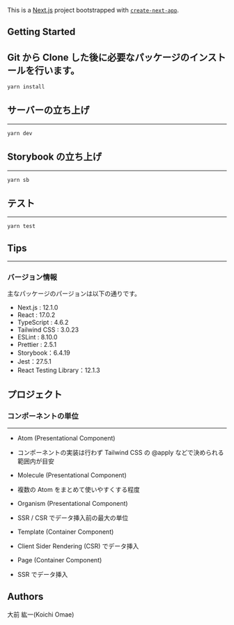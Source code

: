 This is a [Next.js](https://nextjs.org/) project bootstrapped with [`create-next-app`](https://github.com/vercel/next.js/tree/canary/packages/create-next-app).

## Getting Started

## Git から Clone した後に必要なパッケージのインストールを行います。

```bash
yarn install
```

## サーバーの立ち上げ

---

```bash
yarn dev
```

## Storybook の立ち上げ

---

```bash
yarn sb
```

## テスト

---

```bash
yarn test
```

## Tips

---

### バージョン情報

主なパッケージのパージョンは以下の通りです。

- Next.js : 12.1.0
- React : 17.0.2
- TypeScript : 4.6.2
- Tailwind CSS : 3.0.23
- ESLint : 8.10.0
- Prettier : 2.5.1
- Storybook：6.4.19
- Jest：27.5.1
- React Testing Library：12.1.3

## プロジェクト

### コンポーネントの単位

---

- Atom (Presentational Component)
- コンポーネントの実装は行わず Tailwind CSS の @apply などで決められる範囲内が目安

- Molecule (Presentational Component)
- 複数の Atom をまとめて使いやすくする程度

- Organism (Presentational Component)
- SSR / CSR でデータ挿入前の最大の単位

- Template (Container Component)
- Client Sider Rendering (CSR) でデータ挿入

- Page (Container Component)
- SSR でデータ挿入

## Authors

大前 紘一(Koichi Omae)
